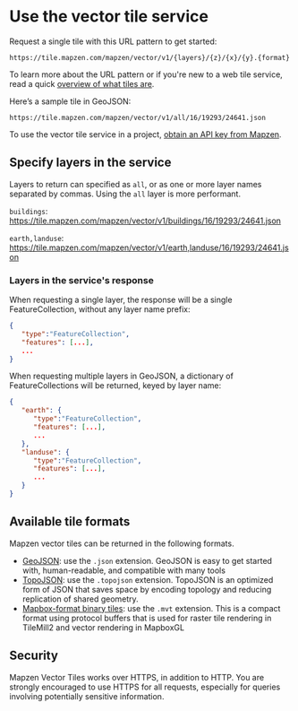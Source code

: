 # Use the vector tile service

Request a single tile with this URL pattern to get started:

`https://tile.mapzen.com/mapzen/vector/v1/{layers}/{z}/{x}/{y}.{format}`

To learn more about the URL pattern or if you're new to a web tile service, read a quick [overview of what tiles are](what-are-tiles.md).

Here’s a sample tile in GeoJSON:

`https://tile.mapzen.com/mapzen/vector/v1/all/16/19293/24641.json`

To use the vector tile service in a project, [obtain an API key from Mapzen](https://mapzen.com/documentation/overview/).

## Specify layers in the service

Layers to return can specified as `all`, or as one or more layer names separated by commas. Using the `all` layer is more performant.


`buildings`: https://tile.mapzen.com/mapzen/vector/v1/buildings/16/19293/24641.json

`earth,landuse`: https://tile.mapzen.com/mapzen/vector/v1/earth,landuse/16/19293/24641.json

### Layers in the service's response

When requesting a single layer, the response will be a single FeatureCollection, without any layer name prefix:

```json
{
   "type":"FeatureCollection",
   "features": [...],
   ...
}
```

When requesting multiple layers in GeoJSON, a dictionary of FeatureCollections will be returned, keyed by layer name:

```json
{
   "earth": {
      "type":"FeatureCollection",
      "features": [...],
      ...
   },
   "landuse": {
      "type":"FeatureCollection",
      "features": [...],
      ...
   }
}
```

## Available tile formats

Mapzen vector tiles can be returned in the following formats.

* [GeoJSON](http://geojson.org): use the `.json` extension. GeoJSON is easy to get started with, human-readable, and compatible with many tools
* [TopoJSON](https://github.com/mbostock/topojson): use the `.topojson` extension. TopoJSON is an optimized form of JSON that saves space by encoding topology and reducing replication of shared geometry.
* [Mapbox-format binary tiles](https://github.com/mapbox/vector-tile-spec): use the `.mvt` extension. This is a compact format using protocol buffers that is used for raster tile rendering in TileMill2 and vector rendering in MapboxGL

## Security

Mapzen Vector Tiles works over HTTPS, in addition to HTTP. You are strongly encouraged to use HTTPS for all requests, especially for queries involving potentially sensitive information.
